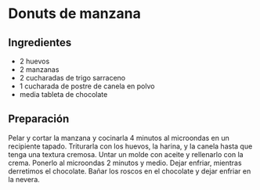 # Donuts de manzana

## Ingredientes

- 2 huevos
- 2 manzanas
- 2 cucharadas de trigo sarraceno
- 1 cucharada de postre de canela en polvo
- media tableta de chocolate

## Preparación

Pelar y cortar la manzana y cocinarla 4 minutos al microondas en un recipiente tapado.
Triturarla con los huevos, la harina, y la canela hasta que tenga una textura cremosa.
Untar un molde con aceite y rellenarlo con la crema.
Ponerlo al microondas 2 minutos y medio.
Dejar enfriar, mientras derretimos el chocolate.
Bañar los roscos en el chocolate y dejar enfriar en la nevera.





